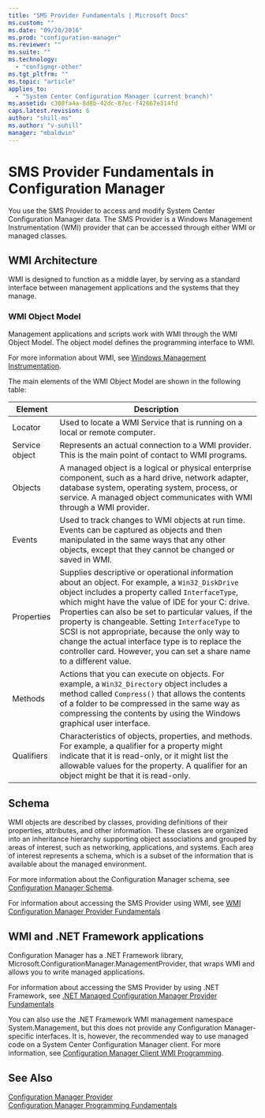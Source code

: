 ```yaml
---
title: "SMS Provider Fundamentals | Microsoft Docs"
ms.custom: ""
ms.date: "09/20/2016"
ms.prod: "configuration-manager"
ms.reviewer: ""
ms.suite: ""
ms.technology:
  - "configmgr-other"
ms.tgt_pltfrm: ""
ms.topic: "article"
applies_to:
  - "System Center Configuration Manager (current branch)"
ms.assetid: c308fa4a-8d8b-42dc-87ec-f42667e314fd
caps.latest.revision: 6
author: "shill-ms"
ms.author: "v-suhill"
manager: "mbaldwin"
---
```

# SMS Provider Fundamentals in Configuration Manager
You use the SMS Provider to access and modify System Center Configuration Manager data. The SMS Provider is a Windows Management Instrumentation (WMI) provider that can be accessed through either WMI or managed classes.  

## WMI Architecture  
 WMI is designed to function as a middle layer, by serving as a standard interface between management applications and the systems that they manage.  

### WMI Object Model  
 Management applications and scripts work with WMI through the WMI Object Model. The object model defines the programming interface to WMI.  

 For more information about WMI, see [Windows Management Instrumentation](http://go.microsoft.com/fwlink/?LinkId=276770).  

 The main elements of the WMI Object Model are shown in the following table:  

|Element|Description|  
|-------------|-----------------|  
|Locator|Used to locate a WMI Service that is running on a local or remote computer.|  
|Service object|Represents an actual connection to a WMI provider. This is the main point of contact to WMI programs.|  
|Objects|A managed object is a logical or physical enterprise component, such as a hard drive, network adapter, database system, operating system, process, or service. A managed object communicates with WMI through a WMI provider.|  
|Events|Used to track changes to WMI objects at run time. Events can be captured as objects and then manipulated in the same ways that any other objects, except that they cannot be changed or saved in WMI.|  
|Properties|Supplies descriptive or operational information about an object. For example, a `Win32_DiskDrive` object includes a property called `InterfaceType`, which might have the value of IDE for your C: drive. Properties can also be set to particular values, if the property is changeable. Setting `InterfaceType` to SCSI is not appropriate, because the only way to change the actual interface type is to replace the controller card. However, you can set a share name to a different value.|  
|Methods|Actions that you can execute on objects. For example, a `Win32_Directory` object includes a method called `Compress()` that allows the contents of a folder to be compressed in the same way as compressing the contents by using the Windows graphical user interface.|  
|Qualifiers|Characteristics of objects, properties, and methods. For example, a qualifier for a property might indicate that it is read-only, or it might list the allowable values for the property. A qualifier for an object might be that it is read-only.|  

## Schema  
 WMI objects are described by classes, providing definitions of their properties, attributes, and other information. These classes are organized into an inheritance hierarchy supporting object associations and grouped by areas of interest, such as networking, applications, and systems. Each area of interest represents a schema, which is a subset of the information that is available about the managed environment.  

 For more information about the Configuration Manager schema, see [Configuration Manager Schema](../../../develop/core/understand/configuration-manager-schema.md).  

 For information about accessing the SMS Provider using WMI, see [WMI Configuration Manager Provider Fundamentals](../../../develop/core/understand/wmi-configuration-manager-provider-fundamentals.md)  

## WMI and .NET Framework applications  
 Configuration Manager has a .NET Framework library, Microsoft.ConfigurationManager.ManagementProvider, that wraps WMI and allows you to write managed applications.  

 For information about accessing the SMS Provider by using .NET Framework, see [.NET Managed Configuration Manager Provider Fundamentals](../../../develop/core/understand/managed-sms-provider-fundamentals-in-configuration-manager.md)  

 You can also use the .NET Framework WMI management namespace System.Management, but this does not provide any Configuration Manager-specific interfaces. It is, however, the recommended way to use managed code on a System Center Configuration Manager client. For more information, see [Configuration Manager Client WMI Programming](../../../develop/core/clients/programming/client-wmi-programming.md).  

## See Also  
 [Configuration Manager Provider](../../../develop/core/understand/sms-provider-in-configuration-manager.md)   
 [Configuration Manager Programming Fundamentals](../../../develop/core/understand/configuration-manager-programming-fundamentals.md)
